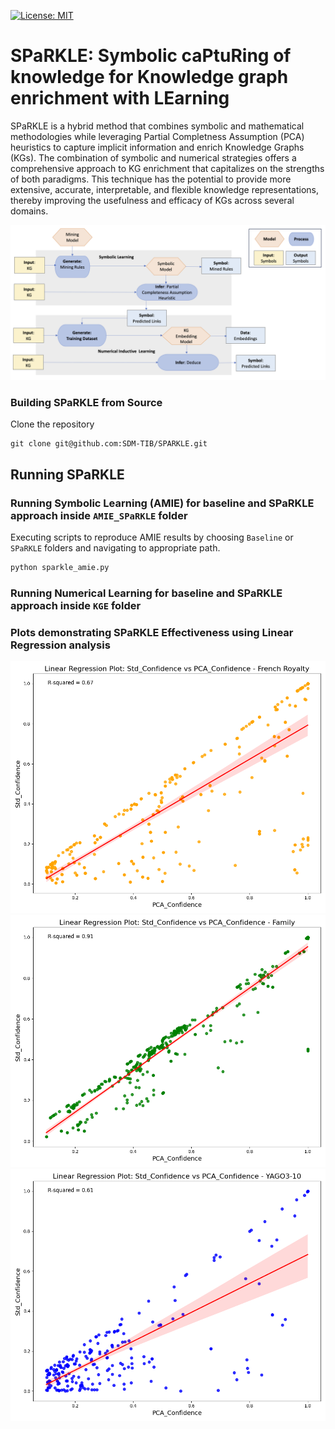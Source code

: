 [![License: MIT](https://img.shields.io/badge/License-MIT-yellow.svg)](LICENSE)
# SPaRKLE:  Symbolic caPtuRing of knowledge for Knowledge graph enrichment with LEarning

SPaRKLE is a hybrid method that combines symbolic and mathematical methodologies 
while leveraging Partial Completness Assumption (PCA) heuristics to capture implicit information and enrich Knowledge Graphs (KGs).
The combination of symbolic and numerical strategies offers a comprehensive approach to KG enrichment that capitalizes on the strengths of both paradigms. 
This technique has the potential to provide more extensive, accurate, interpretable, and flexible knowledge representations, thereby improving the usefulness and efficacy of KGs across several domains.



![SPaRKLE Design Pattern](https://raw.githubusercontent.com/SDM-TIB/SPARKLE/main/images/SPARKLE.png "SPaRKLE Design Pattern")




### Building SPaRKLE from Source
Clone the repository
```git
git clone git@github.com:SDM-TIB/SPARKLE.git
```

## Running SPaRKLE

### Running Symbolic Learning (AMIE) for baseline and SPaRKLE approach inside ``AMIE_SPaRKLE`` folder
Executing scripts to reproduce AMIE results by choosing ``Baseline`` or ``SPaRKLE`` folders and navigating to appropriate path.

```python
python sparkle_amie.py
```

### Running Numerical Learning for baseline and SPaRKLE approach inside ``KGE`` folder



### Plots demonstrating SPaRKLE Effectiveness using Linear Regression analysis
![French Royalty](https://raw.githubusercontent.com/SDM-TIB/SPARKLE/main/images/FR_linear_regression.png "FrenchRoyalty_Linear_Regression_Analysis")
![Family KG](https://raw.githubusercontent.com/SDM-TIB/SPARKLE/main/images/Family_linear_regression.png "Family_Linear_Regression_Analysis")
![YAGO3-10](https://raw.githubusercontent.com/SDM-TIB/SPARKLE/main/images/YAGO3-10_linear_regression.png "YAGO3-10_Linear_Regression_Analysis")
